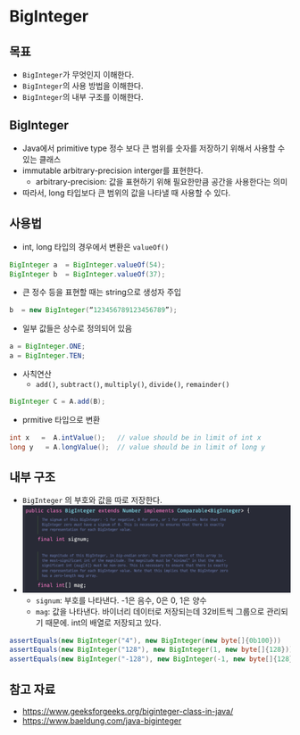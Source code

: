 # BigInteger

## 목표

- `BigInteger`가 무엇인지 이해한다.
- `BigInteger`의 사용 방법을 이해한다.
- `BigInteger`의 내부 구조를 이해한다.

## BigInteger

- Java에서 primitive type 정수 보다 큰 범위를 숫자를 저장하기 위해서 사용할 수 있는 클래스
- immutable arbitrary-precision interger를 표현한다.
	- arbitrary-precision: 값을 표현하기 위해 필요한만큼 공간을 사용한다는 의미
- 따라서, long 타입보다 큰 범위의 값을 나타낼 때 사용할 수 있다.

## 사용법

- int, long 타입의 경우에서 변환은 `valueOf()`

```java
BigInteger a  = BigInteger.valueOf(54);
BigInteger b  = BigInteger.valueOf(37);
```

- 큰 정수 등을 표현할 때는 string으로 생성자 주입

```java
b  = new BigInteger(“123456789123456789”);
```

- 일부 값들은 상수로 정의되어 있음

```java
a = BigInteger.ONE;
a = BigInteger.TEN;
```

- 사칙연산
	- `add()`, `subtract()`, `multiply()`, `divide()`, `remainder()`

```java
BigInteger C = A.add(B);
```

- prmitive 타입으로 변환

```java
int x   =  A.intValue();   // value should be in limit of int x
long y   = A.longValue();  // value should be in limit of long y
```

## 내부 구조

- `BigInteger` 의 부호와 값을 따로 저장한다.
- ![](assets/Pasted%20image%2020240102194514.png)
	- `signum`: 부호를 나타낸다. -1은 음수, 0은 0, 1은 양수
	- `mag`: 값을 나타낸다. 바이너리 데이터로 저장되는데 32비트씩 그룹으로 관리되기 때문에. int의 배열로 저장되고 있다.

```java
assertEquals(new BigInteger("4"), new BigInteger(new byte[]{0b100}))
assertEquals(new BigInteger("128"), new BigInteger(1, new byte[]{128}));
assertEquals(new BigInteger("-128"), new BigInteger(-1, new byte[]{128}));
```

## 참고 자료

- https://www.geeksforgeeks.org/biginteger-class-in-java/
- https://www.baeldung.com/java-biginteger